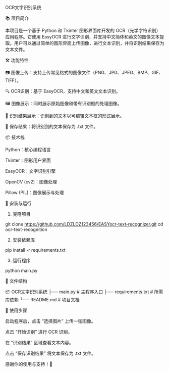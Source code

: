 OCR文字识别系统

📚 项目简介

本项目是一个基于 Python 和 Tkinter 图形界面库开发的 OCR（光学字符识别）应用程序。它使用 EasyOCR 进行文字识别，并支持中文简体和英文的图像文本提取。用户可以通过简单的图形界面上传图像，进行文本识别，并将识别结果保存为文本文件。

🛠️ 功能特性

📷 图像上传：支持上传常见格式的图像文件（PNG、JPG、JPEG、BMP、GIF、TIFF）。

🔍 OCR识别：基于 EasyOCR，支持中文和英文文本识别。

🖼️ 图像展示：同时展示原始图像和带有识别框的处理图像。

📝 识别结果展示：识别到的文本以可编辑文本框的形式展示。

💾 保存结果：将识别到的文本保存为 .txt 文件。

📦 技术栈

Python：核心编程语言

Tkinter：图形用户界面

EasyOCR：文字识别引擎

OpenCV (cv2)：图像处理

Pillow (PIL)：图像展示与处理

🚀 安装与运行

1. 克隆项目

git clone https://github.com/LDZLDZ123456/EASYocr-text-recognizer.git
cd ocr-text-recognition

2. 安装依赖库

pip install -r requirements.txt

3. 运行程序

python main.py

📂 文件结构

📦 OCR文字识别系统
├── main.py           # 主程序入口
├── requirements.txt  # 所需库依赖
└── README.md         # 项目文档

📝 使用步骤

启动程序后，点击 “选择图片” 上传一张图像。

点击 “开始识别” 进行 OCR 识别。

在 “识别结果” 区域查看文本内容。

点击 “保存识别结果” 将文本保存为 .txt 文件。

感谢你的使用与支持！🎉
